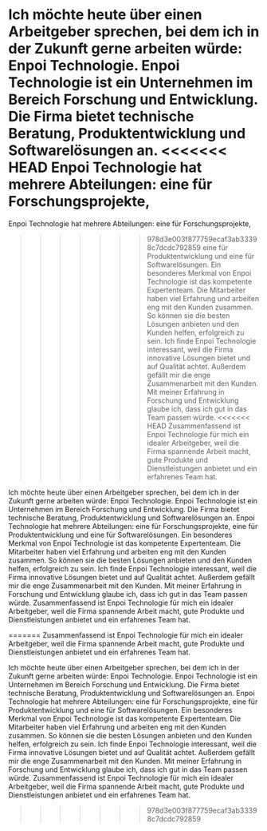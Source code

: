 Ich möchte heute über einen Arbeitgeber sprechen, bei dem ich in der Zukunft gerne arbeiten würde: Enpoi Technologie.
 Enpoi Technologie ist ein Unternehmen im Bereich Forschung und Entwicklung.
 Die Firma bietet technische Beratung, Produktentwicklung und Softwarelösungen an.
<<<<<<< HEAD
Enpoi Technologie hat mehrere Abteilungen: eine für Forschungsprojekte, 
=======
Enpoi Technologie hat mehrere Abteilungen: eine für Forschungsprojekte, 
>>>>>>> 978d3e003f877759ecaf3ab33398c7dcdc792859
eine für Produktentwicklung und eine für Softwarelösungen.
Ein besonderes Merkmal von Enpoi Technologie ist das kompetente Expertenteam.
 Die Mitarbeiter haben viel Erfahrung und arbeiten eng mit den Kunden zusammen.
 So können sie die besten Lösungen anbieten und den Kunden helfen, erfolgreich zu sein.
Ich finde Enpoi Technologie interessant, weil die Firma innovative Lösungen bietet und auf Qualität achtet.
 Außerdem gefällt mir die enge Zusammenarbeit mit den Kunden.
 Mit meiner Erfahrung in Forschung und Entwicklung glaube ich, dass ich gut in das Team passen würde.
<<<<<<< HEAD
Zusammenfassend ist Enpoi Technologie für mich ein idealer Arbeitgeber, weil die Firma spannende Arbeit macht, 
gute Produkte und Dienstleistungen anbietet und ein erfahrenes Team hat.





Ich möchte heute über einen Arbeitgeber sprechen, bei dem ich in der Zukunft gerne arbeiten würde: Enpoi Technologie.<break time="2.0s" /> 
 Enpoi Technologie ist ein Unternehmen im Bereich Forschung und Entwicklung.<break time="2.0s" /> 
 Die Firma bietet technische Beratung, Produktentwicklung und Softwarelösungen an.<break time="2.0s" /> 
Enpoi Technologie hat mehrere Abteilungen: eine für Forschungsprojekte, 
eine für Produktentwicklung und eine für Softwarelösungen.<break time="2.0s" /> 
Ein besonderes Merkmal von Enpoi Technologie ist das kompetente Expertenteam.<break time="2.0s" /> 
 Die Mitarbeiter haben viel Erfahrung und arbeiten eng mit den Kunden zusammen.<break time="2.0s" /> 
 So können sie die besten Lösungen anbieten und den Kunden helfen, erfolgreich zu sein.<break time="2.0s" /> 
Ich finde Enpoi Technologie interessant, weil die Firma innovative Lösungen bietet und auf Qualität achtet.<break time="2.0s" /> 
 Außerdem gefällt mir die enge Zusammenarbeit mit den Kunden.<break time="2.0s" /> 
 Mit meiner Erfahrung in Forschung und Entwicklung glaube ich, dass ich gut in das Team passen würde.<break time="2.0s" /> 
Zusammenfassend ist Enpoi Technologie für mich ein idealer Arbeitgeber, weil die Firma spannende Arbeit macht, 
gute Produkte und Dienstleistungen anbietet und ein erfahrenes Team hat.<break time="2.0s" /> 


=======
Zusammenfassend ist Enpoi Technologie für mich ein idealer Arbeitgeber, weil die Firma spannende Arbeit macht, 
gute Produkte und Dienstleistungen anbietet und ein erfahrenes Team hat.





Ich möchte heute über einen Arbeitgeber sprechen, bei dem ich in der Zukunft gerne arbeiten würde: Enpoi Technologie.<break time="2.0s" /> 
 Enpoi Technologie ist ein Unternehmen im Bereich Forschung und Entwicklung.<break time="2.0s" /> 
 Die Firma bietet technische Beratung, Produktentwicklung und Softwarelösungen an.<break time="2.0s" /> 
Enpoi Technologie hat mehrere Abteilungen: eine für Forschungsprojekte, 
eine für Produktentwicklung und eine für Softwarelösungen.<break time="2.0s" /> 
Ein besonderes Merkmal von Enpoi Technologie ist das kompetente Expertenteam.<break time="2.0s" /> 
 Die Mitarbeiter haben viel Erfahrung und arbeiten eng mit den Kunden zusammen.<break time="2.0s" /> 
 So können sie die besten Lösungen anbieten und den Kunden helfen, erfolgreich zu sein.<break time="2.0s" /> 
Ich finde Enpoi Technologie interessant, weil die Firma innovative Lösungen bietet und auf Qualität achtet.<break time="2.0s" /> 
 Außerdem gefällt mir die enge Zusammenarbeit mit den Kunden.<break time="2.0s" /> 
 Mit meiner Erfahrung in Forschung und Entwicklung glaube ich, dass ich gut in das Team passen würde.<break time="2.0s" /> 
Zusammenfassend ist Enpoi Technologie für mich ein idealer Arbeitgeber, weil die Firma spannende Arbeit macht, 
gute Produkte und Dienstleistungen anbietet und ein erfahrenes Team hat.<break time="2.0s" /> 


>>>>>>> 978d3e003f877759ecaf3ab33398c7dcdc792859
